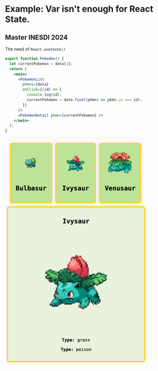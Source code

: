 # Example: Var isn't enough for React State.

## Master INESDI 2024 

The need of `React.useState()`

```jsx
export function Pokedex() {
  let currentPokemon = data[1];
  return (
    <main>
      <PokemonList
        pkmns={data}
        onClick={(id) => {
          console.log(id);
          currentPokemon = data.find((pkmn) => pkmn.id === id);
        }}
      />
      <PokemonDetail pkmn={currentPokemon} />
    </main>
  );
}
```

![screenshot](screenshot.png)